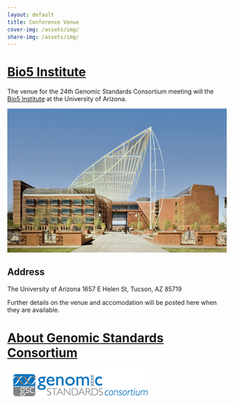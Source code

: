 ```yaml
---
layout: default
title: Conference Venue
cover-img: /assets/img/
share-img: /assets/img/
---
```


# [Bio5 Institute](https://bio5.org/)
The venue for the 24th Genomic Standards Consortium meeting will the [Bio5 Institute](https://bio5.org/) at the University of Arizona.

![Bio5 Institute photo](../assets/img/Bio5-institute1.png)

## Address
The University of Arizona
1657 E Helen St, Tucson, AZ 85719

Further details on the venue and accomodation will be posted here when they are available.


# [About Genomic Standards Consortium](https://www.gensc.org/)
![GenSC logo](../assets/img/gsc_logo_sml.png)







